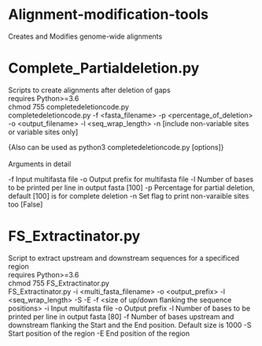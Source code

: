 # Alignment-modification-tools
Creates and Modifies genome-wide alignments
# Complete_Partialdeletion.py
Scripts to create alignments after deletion of gaps
<br>
requires Python>=3.6
<br>
chmod 755 completedeletioncode.py
<br>
completedeletioncode.py -f <fasta_filename> -p <percentage_of_deletion> -o <output_filename> -l <seq_wrap_length> -n [include non-variable sites or variable sites only]

{Also can be used as python3 completedeletioncode.py [options]}
<br>
<br>
Arguments in detail

-f  Input multifasta file
-o  Output prefix for multifasta file
-l  Number of bases to be printed per line in output fasta [100]
-p  Percentage for partial deletion, default [100] is for complete deletion
-n  Set flag to print non-varaible sites too [False]

# FS_Extractinator.py
Script to extract upstream and downstream sequences for a specificed region
<br>
requires Python>=3.6
<br>
chmod 755 FS_Extractinator.py
<br>
FS_Extractinator.py -i <multi_fasta_filename> -o <output_prefix> -l <seq_wrap_length>  -S <Strat position> -E <End position> -f <size of up/down flanking the sequence positions>
-i  Input multifasta file
-o  Output prefix
-l  Number of bases to be printed per line in output fasta [80]
-f  Number of bases upstream and downstream flanking the Start and the End position. Default size is 1000
-S  Start position of the region
-E  End position of the region
